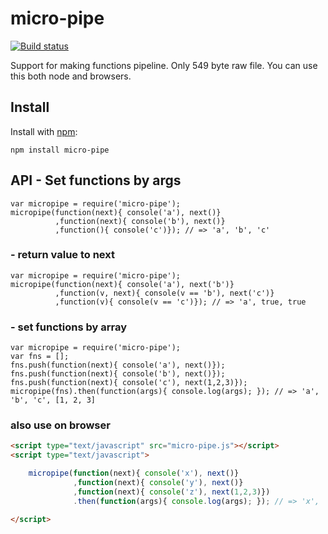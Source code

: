 # micro-pipe
  
[![Build status](https://travis-ci.org/ystskm/micro-pipe-js.png)](https://travis-ci.org/ystskm/micro-pipe-js)  
  
Support for making functions pipeline. Only 549 byte raw file.
You can use this both node and browsers.

## Install

Install with [npm](http://npmjs.org/):

    npm install micro-pipe
    
## API - Set functions by args

    var micropipe = require('micro-pipe');
    micropipe(function(next){ console('a'), next()}
              ,function(next){ console('b'), next()}
              ,function(){ console('c')}); // => 'a', 'b', 'c'

### - return value to next

    var micropipe = require('micro-pipe');
    micropipe(function(next){ console('a'), next('b')}
              ,function(v, next){ console(v == 'b'), next('c')}
              ,function(v){ console(v == 'c')}); // => 'a', true, true

### - set functions by array

    var micropipe = require('micro-pipe');
    var fns = [];
    fns.push(function(next){ console('a'), next()});
    fns.push(function(next){ console('b'), next()});
    fns.push(function(next){ console('c'), next(1,2,3)});
    micropipe(fns).then(function(args){ console.log(args); }); // => 'a', 'b', 'c', [1, 2, 3]

### also use on browser

```html
<script type="text/javascript" src="micro-pipe.js"></script>
<script type="text/javascript">

    micropipe(function(next){ console('x'), next()}
              ,function(next){ console('y'), next()}
              ,function(next){ console('z'), next(1,2,3)})
              .then(function(args){ console.log(args); }); // => 'x', 'y', 'z', [1, 2, 3]

</script>
```
